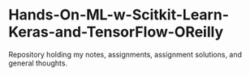 # Hands-On-ML-w-Scitkit-Learn-Keras-and-TensorFlow-OReilly
Repository holding my notes, assignments, assignment solutions, and general thoughts.
